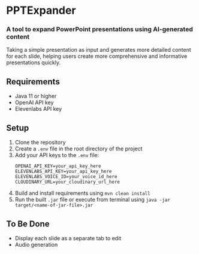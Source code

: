 # PPTExpander
### A tool to expand PowerPoint presentations using AI-generated content

Taking a simple presentation as input and generates more detailed content for each slide, helping users create more comprehensive and informative presentations quickly.

## Requirements
- Java 11 or higher
- OpenAI API key
- Elevenlabs API key

## Setup
1. Clone the repository
2. Create a `.env` file in the root directory of the project
3. Add your API keys to the `.env` file:
   ```
   OPENAI_API_KEY=your_api_key_here
   ELEVENLABS_API_KEY=your_api_key_here
   ELEVENLABS_VOICE_ID=your_voice_id_here
   CLOUDINARY_URL=your_cloudinary_url_here
   ```
4. Build and install requirements using `mvn clean install`
5. Run the built `.jar` file or execute from terminal using `java -jar target/<name-of-jar-file>.jar`

## To Be Done
- Display each slide as a separate tab to edit
- Audio generation
